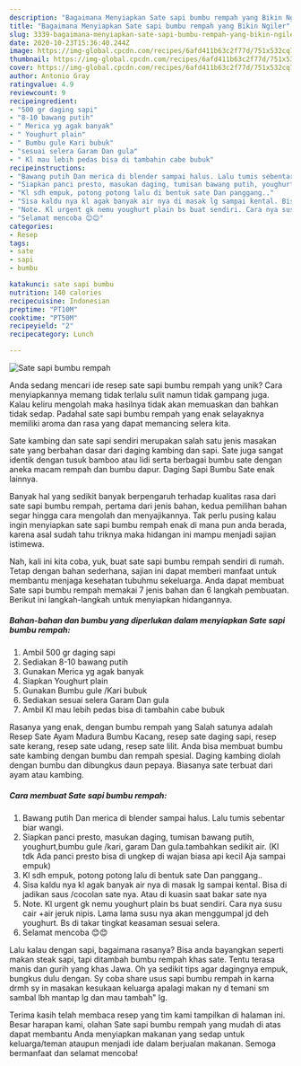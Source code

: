 ```yaml
---
description: "Bagaimana Menyiapkan Sate sapi bumbu rempah yang Bikin Ngiler"
title: "Bagaimana Menyiapkan Sate sapi bumbu rempah yang Bikin Ngiler"
slug: 3339-bagaimana-menyiapkan-sate-sapi-bumbu-rempah-yang-bikin-ngiler
date: 2020-10-23T15:36:40.244Z
image: https://img-global.cpcdn.com/recipes/6afd411b63c2f77d/751x532cq70/sate-sapi-bumbu-rempah-foto-resep-utama.jpg
thumbnail: https://img-global.cpcdn.com/recipes/6afd411b63c2f77d/751x532cq70/sate-sapi-bumbu-rempah-foto-resep-utama.jpg
cover: https://img-global.cpcdn.com/recipes/6afd411b63c2f77d/751x532cq70/sate-sapi-bumbu-rempah-foto-resep-utama.jpg
author: Antonio Gray
ratingvalue: 4.9
reviewcount: 9
recipeingredient:
- "500 gr daging sapi"
- "8-10 bawang putih"
- " Merica yg agak banyak"
- " Youghurt plain"
- " Bumbu gule Kari bubuk"
- "sesuai selera Garam Dan gula"
- " Kl mau lebih pedas bisa di tambahin cabe bubuk"
recipeinstructions:
- "Bawang putih Dan merica di blender sampai halus. Lalu tumis sebentar biar wangi."
- "Siapkan panci presto, masukan daging, tumisan bawang putih, youghurt,bumbu gule /kari, garam Dan gula.tambahkan sedikit air. (Kl tdk Ada panci presto bisa di ungkep di wajan biasa api kecil Aja sampai empuk)"
- "Kl sdh empuk, potong potong lalu di bentuk sate Dan panggang.."
- "Sisa kaldu nya kl agak banyak air nya di masak lg sampai kental. Bisa di jadikan saus /cocolan sate nya. Atau di kuasin saat bakar sate nya"
- "Note. Kl urgent gk nemu youghurt plain bs buat sendiri. Cara nya susu cair +air jeruk nipis. Lama lama susu nya akan menggumpal jd deh youghurt. Bs di takar tingkat keasaman sesuai selera."
- "Selamat mencoba 😊😊"
categories:
- Resep
tags:
- sate
- sapi
- bumbu

katakunci: sate sapi bumbu 
nutrition: 140 calories
recipecuisine: Indonesian
preptime: "PT10M"
cooktime: "PT50M"
recipeyield: "2"
recipecategory: Lunch

---
```



![Sate sapi bumbu rempah](https://img-global.cpcdn.com/recipes/6afd411b63c2f77d/751x532cq70/sate-sapi-bumbu-rempah-foto-resep-utama.jpg)

Anda sedang mencari ide resep sate sapi bumbu rempah yang unik? Cara menyiapkannya memang tidak terlalu sulit namun tidak gampang juga. Kalau keliru mengolah maka hasilnya tidak akan memuaskan dan bahkan tidak sedap. Padahal sate sapi bumbu rempah yang enak selayaknya memiliki aroma dan rasa yang dapat memancing selera kita.

Sate kambing dan sate sapi sendiri merupakan salah satu jenis masakan sate yang berbahan dasar dari daging kambing dan sapi. Sate juga sangat identik dengan tusuk bamboo atau lidi serta berbagai bumbu sate dengan aneka macam rempah dan bumbu dapur. Daging Sapi Bumbu Sate enak lainnya.

Banyak hal yang sedikit banyak berpengaruh terhadap kualitas rasa dari sate sapi bumbu rempah, pertama dari jenis bahan, kedua pemilihan bahan segar hingga cara mengolah dan menyajikannya. Tak perlu pusing kalau ingin menyiapkan sate sapi bumbu rempah enak di mana pun anda berada, karena asal sudah tahu triknya maka hidangan ini mampu menjadi sajian istimewa.


Nah, kali ini kita coba, yuk, buat sate sapi bumbu rempah sendiri di rumah. Tetap dengan bahan sederhana, sajian ini dapat memberi manfaat untuk membantu menjaga kesehatan tubuhmu sekeluarga. Anda dapat membuat Sate sapi bumbu rempah memakai 7 jenis bahan dan 6 langkah pembuatan. Berikut ini langkah-langkah untuk menyiapkan hidangannya.

<!--inarticleads1-->

##### Bahan-bahan dan bumbu yang diperlukan dalam menyiapkan Sate sapi bumbu rempah:

1. Ambil 500 gr daging sapi
1. Sediakan 8-10 bawang putih
1. Gunakan  Merica yg agak banyak
1. Siapkan  Youghurt plain
1. Gunakan  Bumbu gule /Kari bubuk
1. Sediakan sesuai selera Garam Dan gula
1. Ambil  Kl mau lebih pedas bisa di tambahin cabe bubuk


Rasanya yang enak, dengan bumbu rempah yang Salah satunya adalah Resep Sate Ayam Madura Bumbu Kacang, resep sate daging sapi, resep sate kerang, resep sate udang, resep sate lilit. Anda bisa membuat bumbu sate kambing dengan bumbu dan rempah spesial. Daging kambing diolah dengan bumbu dan dibungkus daun pepaya. Biasanya sate terbuat dari ayam atau kambing. 

<!--inarticleads2-->

##### Cara membuat Sate sapi bumbu rempah:

1. Bawang putih Dan merica di blender sampai halus. Lalu tumis sebentar biar wangi.
1. Siapkan panci presto, masukan daging, tumisan bawang putih, youghurt,bumbu gule /kari, garam Dan gula.tambahkan sedikit air. (Kl tdk Ada panci presto bisa di ungkep di wajan biasa api kecil Aja sampai empuk)
1. Kl sdh empuk, potong potong lalu di bentuk sate Dan panggang..
1. Sisa kaldu nya kl agak banyak air nya di masak lg sampai kental. Bisa di jadikan saus /cocolan sate nya. Atau di kuasin saat bakar sate nya
1. Note. Kl urgent gk nemu youghurt plain bs buat sendiri. Cara nya susu cair +air jeruk nipis. Lama lama susu nya akan menggumpal jd deh youghurt. Bs di takar tingkat keasaman sesuai selera.
1. Selamat mencoba 😊😊


Lalu kalau dengan sapi, bagaimana rasanya? Bisa anda bayangkan seperti makan steak sapi, tapi ditambah bumbu rempah khas sate. Tentu terasa manis dan gurih yang khas Jawa. Oh ya sedikit tips agar dagingnya empuk, bungkus dulu dengan. Sy coba share usus sapi bumbu rempah in karna drmh sy in masakan kesukaan keluarga apalagi makan ny d temani sm sambal lbh mantap lg dan mau tambah&#34; lg. 

Terima kasih telah membaca resep yang tim kami tampilkan di halaman ini. Besar harapan kami, olahan Sate sapi bumbu rempah yang mudah di atas dapat membantu Anda menyiapkan makanan yang sedap untuk keluarga/teman ataupun menjadi ide dalam berjualan makanan. Semoga bermanfaat dan selamat mencoba!
